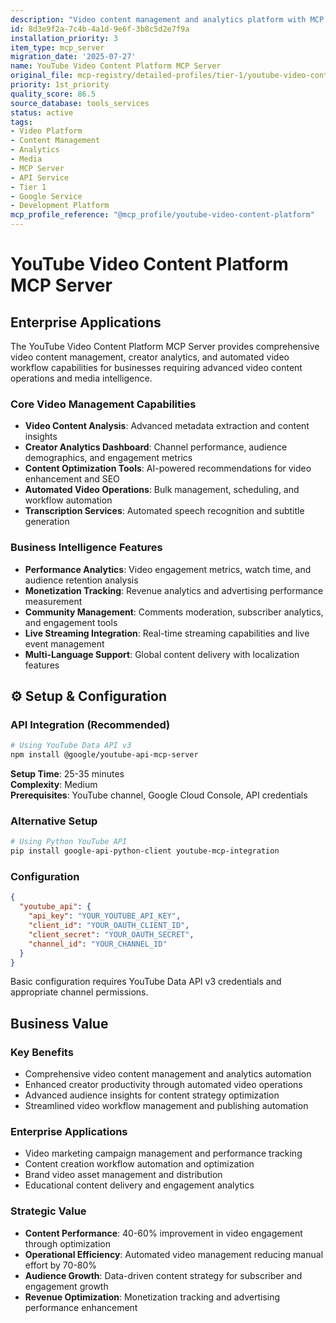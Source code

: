 ```yaml
---
description: "Video content management and analytics platform with MCP integration"
id: 8d3e9f2a-7c4b-4a1d-9e6f-3b8c5d2e7f9a
installation_priority: 3
item_type: mcp_server
migration_date: '2025-07-27'
name: YouTube Video Content Platform MCP Server
original_file: mcp-registry/detailed-profiles/tier-1/youtube-video-content-platform-profile.md
priority: 1st_priority
quality_score: 86.5
source_database: tools_services
status: active
tags:
- Video Platform
- Content Management
- Analytics
- Media
- MCP Server
- API Service
- Tier 1
- Google Service
- Development Platform
mcp_profile_reference: "@mcp_profile/youtube-video-content-platform"
---
```


# YouTube Video Content Platform MCP Server

## Enterprise Applications

The YouTube Video Content Platform MCP Server provides comprehensive video content management, creator analytics, and automated video workflow capabilities for businesses requiring advanced video content operations and media intelligence.

### Core Video Management Capabilities
- **Video Content Analysis**: Advanced metadata extraction and content insights
- **Creator Analytics Dashboard**: Channel performance, audience demographics, and engagement metrics
- **Content Optimization Tools**: AI-powered recommendations for video enhancement and SEO
- **Automated Video Operations**: Bulk management, scheduling, and workflow automation
- **Transcription Services**: Automated speech recognition and subtitle generation

### Business Intelligence Features
- **Performance Analytics**: Video engagement metrics, watch time, and audience retention analysis
- **Monetization Tracking**: Revenue analytics and advertising performance measurement
- **Community Management**: Comments moderation, subscriber analytics, and engagement tools
- **Live Streaming Integration**: Real-time streaming capabilities and live event management
- **Multi-Language Support**: Global content delivery with localization features

## ⚙️ Setup & Configuration

### API Integration (Recommended)

```bash
# Using YouTube Data API v3
npm install @google/youtube-api-mcp-server
```

**Setup Time**: 25-35 minutes  
**Complexity**: Medium  
**Prerequisites**: YouTube channel, Google Cloud Console, API credentials

### Alternative Setup

```bash
# Using Python YouTube API
pip install google-api-python-client youtube-mcp-integration
```

### Configuration

```json
{
  "youtube_api": {
    "api_key": "YOUR_YOUTUBE_API_KEY",
    "client_id": "YOUR_OAUTH_CLIENT_ID",
    "client_secret": "YOUR_OAUTH_SECRET",
    "channel_id": "YOUR_CHANNEL_ID"
  }
}
```

Basic configuration requires YouTube Data API v3 credentials and appropriate channel permissions.

## Business Value

### Key Benefits
- Comprehensive video content management and analytics automation
- Enhanced creator productivity through automated video operations
- Advanced audience insights for content strategy optimization
- Streamlined video workflow management and publishing automation

### Enterprise Applications
- Video marketing campaign management and performance tracking
- Content creation workflow automation and optimization
- Brand video asset management and distribution
- Educational content delivery and engagement analytics

### Strategic Value
- **Content Performance**: 40-60% improvement in video engagement through optimization
- **Operational Efficiency**: Automated video management reducing manual effort by 70-80%
- **Audience Growth**: Data-driven content strategy for subscriber and engagement growth
- **Revenue Optimization**: Monetization tracking and advertising performance enhancement
